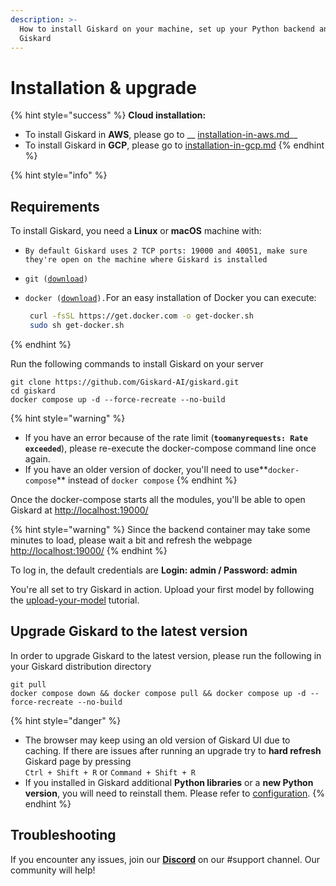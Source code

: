 ```yaml
---
description: >-
  How to install Giskard on your machine, set up your Python backend and upgrade
  Giskard
---
```


# Installation & upgrade

{% hint style="success" %}
**Cloud installation:**

* To install Giskard in **AWS**, please go to __ [installation-in-aws.md](installation-in-aws.md "mention")__
* To install Giskard in **GCP**, please go to [installation-in-gcp.md](installation-in-gcp.md "mention")
{% endhint %}

{% hint style="info" %}
## Requirements

To install Giskard, you need a **Linux** or **macOS** machine with:

* `By default Giskard uses 2 TCP ports: 19000 and 40051, make sure they're open on the machine where Giskard is installed`
* `git (`[`download`](https://git-scm.com/book/en/v2/Getting-Started-Installing-Git)`)`
*   `docker (`[`download`](https://docs.docker.com/engine/install/debian/)`).`For an easy installation of Docker you can execute:&#x20;

    ```bash
     curl -fsSL https://get.docker.com -o get-docker.sh
     sudo sh get-docker.sh
    ```
{% endhint %}

Run the following commands to install Giskard on your server

```shell
git clone https://github.com/Giskard-AI/giskard.git
cd giskard
docker compose up -d --force-recreate --no-build
```

{% hint style="warning" %}
* If you have an error because of the rate limit (**`toomanyrequests: Rate exceeded`**), please re-execute the docker-compose command line once again.
* If you have an older version of docker, you'll need to use**`docker-compose`** instead of `docker compose`
{% endhint %}

Once the docker-compose starts all the modules, you'll be able to open Giskard at [http://localhost:19000/](http://localhost:19000/)

{% hint style="warning" %}
Since the backend container may take some minutes to load, please wait a bit and refresh the webpage [http://localhost:19000/](http://localhost:19000/)
{% endhint %}

To log in, the default credentials are **Login: admin / Password: admin**

You're all set to try Giskard in action. Upload your first model by following the [upload-your-model](../upload-your-model/ "mention") tutorial.

## Upgrade Giskard to the latest version

In order to upgrade Giskard to the latest version, please run the following in your Giskard distribution directory

```shell
git pull
docker compose down && docker compose pull && docker compose up -d --force-recreate --no-build
```

{% hint style="danger" %}
* The browser may keep using an old version of Giskard UI due to caching. If there are issues after running an upgrade try to **hard refresh** Giskard page by pressing\
  `Ctrl + Shift + R` or  `Command + Shift + R`&#x20;
* If you installed in Giskard additional **Python libraries** or a **new Python version**, you will need to reinstall them. Please refer to [configuration](../configuration-email-notification-and-api-tokens.md).
{% endhint %}

## Troubleshooting[​](https://docs.airbyte.com/deploying-airbyte/on-aws-ec2#troubleshooting)

If you encounter any issues, join our [**Discord**](https://discord.gg/fkv7CAr3FE) on our #support channel. Our community will help!&#x20;
